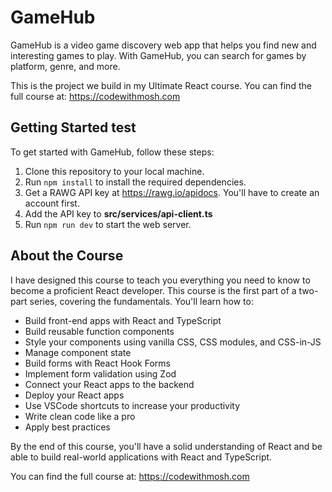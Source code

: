 # GameHub

GameHub is a video game discovery web app that helps you find new and interesting games to play. With GameHub, you can search for games by platform, genre, and more. 

This is the project we build in my Ultimate React course. You can find the full course at: https://codewithmosh.com 

## Getting Started test

To get started with GameHub, follow these steps:


1. Clone this repository to your local machine.
2. Run `npm install` to install the required dependencies.
3. Get a RAWG API key at https://rawg.io/apidocs. You'll have to create an account first. 
4. Add the API key to **src/services/api-client.ts**
5. Run `npm run dev` to start the web server. 

## About the Course 

I have designed this course to teach you everything you need to know to become a proficient React developer. This course is the first part of a two-part series, covering the fundamentals. You'll learn how to:

- Build front-end apps with React and TypeScript
- Build reusable function components
- Style your components using vanilla CSS, CSS modules, and CSS-in-JS
- Manage component state
- Build forms with React Hook Forms
- Implement form validation using Zod
- Connect your React apps to the backend
- Deploy your React apps
- Use VSCode shortcuts to increase your productivity
- Write clean code like a pro
- Apply best practices


By the end of this course, you'll have a solid understanding of React and be able to build real-world applications with React and TypeScript.

You can find the full course at: https://codewithmosh.com 

